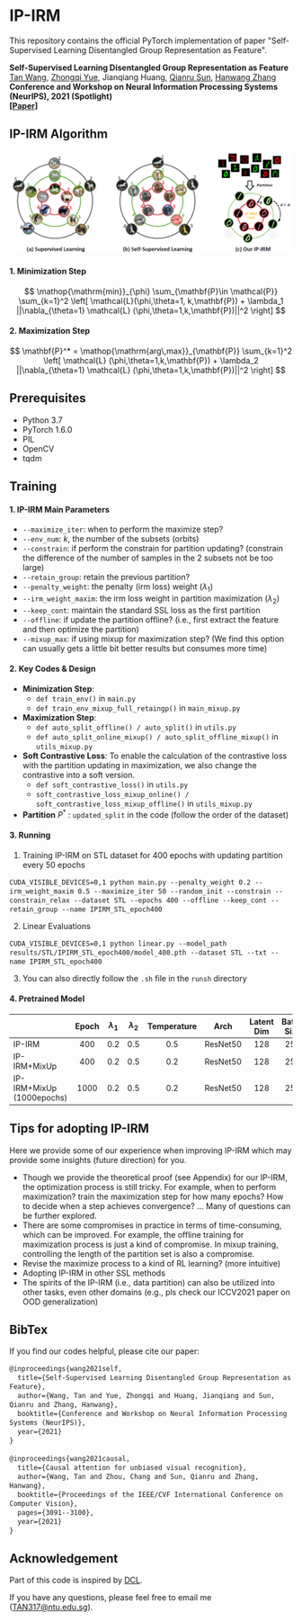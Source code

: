 # IP-IRM

This repository contains the official PyTorch implementation of paper "Self-Supervised Learning Disentangled Group Representation as Feature".

**Self-Supervised Learning Disentangled Group Representation as Feature** <br />
[Tan Wang](https://wangt-cn.github.io/), [Zhongqi Yue](https://github.com/yue-zhongqi), Jianqiang Huang, [Qianru Sun](https://qianrusun1015.github.io), [Hanwang Zhang](https://www.ntu.edu.sg/home/hanwangzhang/) <br />
**Conference and Workshop on Neural Information Processing Systems (NeurIPS), 2021  (Spotlight)** <br />
**[[Paper](https://arxiv.org/abs/2110.15255)]**<br />





## IP-IRM Algorithm



<div align="center">
  <img src="figs/ipirm.png" width="900px" />
</div>



#### 1. Minimization Step

$$
\mathop{\mathrm{min}}_{\phi} \sum_{\mathbf{P}\in \mathcal{P}} \sum_{k=1}^2 \left[ \mathcal{L}(\phi,\theta=1, k,\mathbf{P}) + \lambda_1 ||\nabla_{\theta=1} \mathcal{L} (\phi,\theta=1,k,\mathbf{P})||^2 \right]
$$

#### 2. Maximization Step

$$
\mathbf{P}^* = \mathop{\mathrm{arg\,max}}_{\mathbf{P}} \sum_{k=1}^2 \left[ \mathcal{L} (\phi,\theta=1,k,\mathbf{P}) + \lambda_2 ||\nabla_{\theta=1} \mathcal{L} (\phi,\theta=1,k,\mathbf{P})||^2 \right]
$$



## Prerequisites

- Python 3.7 
- PyTorch 1.6.0
- PIL
- OpenCV
- tqdm



## Training

#### 1. IP-IRM Main Parameters

- `--maximize_iter`: when to perform the maximize step?
- `--env_num`: $k$, the number of the subsets (orbits)
- `--constrain`:  if perform the constrain for partition updating? (constrain the difference of the number of samples in the 2 subsets not be too large)
- `--retain_group`: retain the previous partition?
- `--penalty_weight`: the penalty (irm loss) weight ($\lambda_1$)
- `--irm_weight_maxim`: the irm loss weight in partition maximization ($\lambda_2$)
- `--keep_cont`: maintain the standard SSL loss as the first partition
- `--offline`: if update the partition offline? (i.e., first extract the feature and then optimize the partition)
- `--mixup_max`: if using mixup for maximization step? (We find this option can usually gets a little bit better results but consumes more time)



#### 2. Key Codes & Design

- **Minimization Step**: 
  -  `def train_env()` in `main.py`   
  -  `def train_env_mixup_full_retaingp()` in `main_mixup.py`
- **Maximization Step**:  
  - `def auto_split_offline() / auto_split()` in `utils.py`
  - `def auto_split_online_mixup() / auto_split_offline_mixup()` in `utils_mixup.py`
- **Soft Contrastive Loss**: To enable the calculation of the contrastive loss with the partition updating in maximization, we also change the contrastive into a soft version.
  - `def soft_contrastive_loss()` in `utils.py`
  - `soft_contrastive_loss_mixup_online() / soft_contrastive_loss_mixup_offline()` in `utils_mixup.py`
- **Partition** $P^{*}$ : `updated_split` in the code (follow the order of the dataset)



#### 3. Running

1) Training IP-IRM on STL dataset for 400 epochs with updating partition every 50 epochs

```
CUDA_VISIBLE_DEVICES=0,1 python main.py --penalty_weight 0.2 --irm_weight_maxim 0.5 --maximize_iter 50 --random_init --constrain --constrain_relax --dataset STL --epochs 400 --offline --keep_cont --retain_group --name IPIRM_STL_epoch400
```

2) Linear Evaluations

```
CUDA_VISIBLE_DEVICES=0,1 python linear.py --model_path results/STL/IPIRM_STL_epoch400/model_400.pth --dataset STL --txt --name IPIRM_STL_epoch400
```

3) You can also directly follow the `.sh` file in the `runsh` directory



#### 4. Pretrained Model

|                           | Epoch | $\lambda_1$ | $\lambda_2$ | Temperature |   Arch   | Latent Dim | Batch Size | Accuracy(%) |                           Download                           |
| ------------------------- | :---: | :---------: | :---------: | :---------: | :------: | :--------: | :--------: | :---------: | :----------------------------------------------------------: |
| IP-IRM                    |  400  |     0.2     |     0.5     |     0.5     | ResNet50 |    128     |    256     |    84.44    | [model](https://drive.google.com/file/d/18cuvztVQb7OmwRqbxXSKq2pUmVA74kms/view?usp=sharing) |
| IP-IRM+MixUp              |  400  |     0.2     |     0.5     |     0.2     | ResNet50 |    128     |    256     |    88.26    | [model](https://drive.google.com/file/d/1PuC3WSpdeikGFF2uSMugpjxt2BAAkGRM/view?usp=sharing) |
| IP-IRM+MixUp (1000epochs) | 1000  |     0.2     |     0.5     |     0.2     | ResNet50 |    128     |    256     |    90.59    | [model](https://drive.google.com/file/d/1H883Ix0YCuuWqOqrBVlHd5EkvyOMkNZ5/view?usp=sharing) |





## Tips for adopting IP-IRM

Here we provide some of our experience when improving IP-IRM which may provide some insights (future direction) for you.

- Though we provide the theoretical proof (see Appendix) for our IP-IRM, the optimization process is still tricky. For example, when to perform maximization? train the maximization step for how many epochs?  How to decide when a step achieves convergence? ... Many of questions can be further explored.
- There are some compromises in practice in terms of time-consuming, which can be improved. For example, the offline training for maximization process is just a kind of compromise. In mixup training, controlling the length of the partition set is also a compromise.
- Revise the maximize process to a kind of RL learning? (more intuitive)
- Adopting IP-IRM in other SSL methods
- The spirits of the IP-IRM (i.e., data partition) can also be utilized into other tasks, even other domains (e.g., pls check our ICCV2021 paper on OOD generalization)



## BibTex

If you find our codes helpful, please cite our paper:

```
@inproceedings{wang2021self,
  title={Self-Supervised Learning Disentangled Group Representation as Feature},
  author={Wang, Tan and Yue, Zhongqi and Huang, Jianqiang and Sun, Qianru and Zhang, Hanwang},
  booktitle={Conference and Workshop on Neural Information Processing Systems (NeurIPS)},
  year={2021}
}

@inproceedings{wang2021causal,
  title={Causal attention for unbiased visual recognition},
  author={Wang, Tan and Zhou, Chang and Sun, Qianru and Zhang, Hanwang},
  booktitle={Proceedings of the IEEE/CVF International Conference on Computer Vision},
  pages={3091--3100},
  year={2021}
}
```



## Acknowledgement

Part of this code is inspired by [DCL](https://github.com/chingyaoc/DCL).



If you have any questions, please feel free to email me (TAN317@ntu.edu.sg).